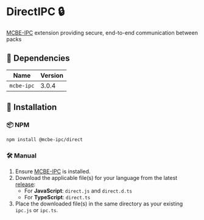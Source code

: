 # DirectIPC 🔒

[MCBE-IPC](https://github.com/OmniacDev/MCBE-IPC) extension providing secure, end-to-end communication between packs

## 🔗 Dependencies

| Name | Version |
|---|---|
| `mcbe-ipc` | 3.0.4 |

## 🚀 Installation

### 📦 NPM
```bash
npm install @mcbe-ipc/direct
```

### 🛠 Manual
1. Ensure [MCBE-IPC](https://github.com/OmniacDev/MCBE-IPC) is installed.
2. Download the applicable file(s) for your language from the latest [release](https://github.com/OmniacDev/DirectIPC/releases/latest):
   - For **JavaScript**: `direct.js` and `direct.d.ts`
   - For **TypeScript**: `direct.ts`
3. Place the downloaded file(s) in the same directory as your existing `ipc.js` or `ipc.ts`.